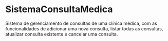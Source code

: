 # SistemaConsultaMedica
Sistema de gerenciamento de consultas de uma clínica médica, com as funcionalidades de adicionar uma nova consulta, listar todas as consultas, atualizar consulta existente e cancelar uma consulta.
